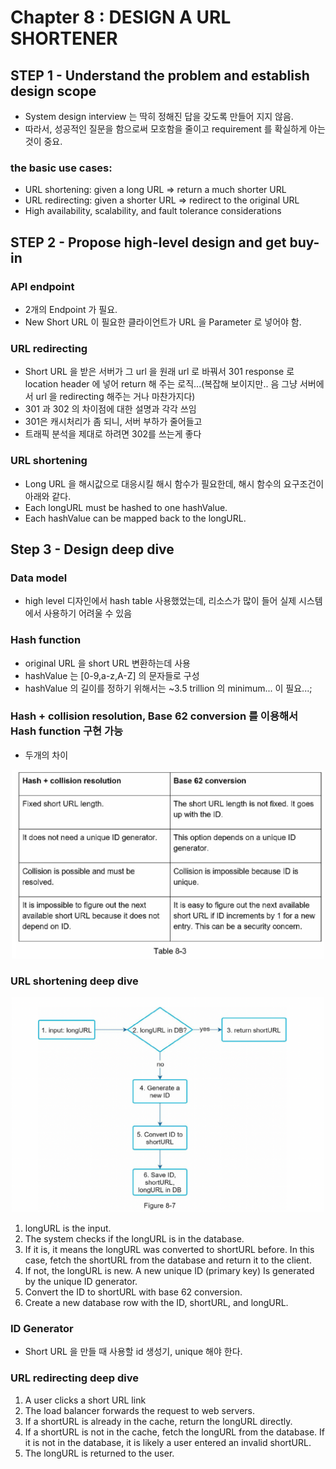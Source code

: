 # Chapter 8 : DESIGN A URL SHORTENER

## STEP 1 - Understand the problem and establish design scope

- System design interview 는 딱히 정해진 답을 갖도록 만들어 지지 않음.
- 따라서, 성공적인 질문을 함으로써 모호함을 줄이고 requirement 를 확실하게 아는 것이 중요.

### the basic use cases:

- URL shortening: given a long URL => return a much shorter URL
- URL redirecting: given a shorter URL => redirect to the original URL
- High availability, scalability, and fault tolerance considerations

## STEP 2 - Propose high-level design and get buy-in

### API endpoint

- 2개의 Endpoint 가 필요.
- New Short URL 이 필요한 클라이언트가 URL 을 Parameter 로 넣어야 함.

### URL redirecting

- Short URL 을 받은 서버가 그 url 을 원래 url 로 바꿔서 301 response 로 location header 에 넣어 return 해 주는 로직...(복잡해 보이지만.. 음 그냥 서버에서 url 을 redirecting 해주는 거나 마찬가지다)
- 301 과 302 의 차이점에 대한 설명과 각각 쓰임
- 301은 캐시처리가 좀 되니, 서버 부하가 줄어들고
- 트래픽 분석을 제대로 하려면 302를 쓰는게 좋다

### URL shortening

- Long URL 을 해시값으로 대응시킬 해시 함수가 필요한데, 해시 함수의 요구조건이 아래와 같다.
- Each longURL must be hashed to one hashValue.
- Each hashValue can be mapped back to the longURL.

## Step 3 - Design deep dive

### Data model

- high level 디자인에서 hash table 사용했었는데, 리소스가 많이 들어 실제 시스템에서 사용하기 어려울 수 있음

### Hash function

- original URL 을 short URL 변환하는데 사용
- hashValue 는 [0-9,a-z,A-Z] 의 문자들로 구성
- hashValue 의 길이를 정하기 위해서는 ~3.5 trillion 의 minimum... 이 필요...;

### Hash + collision resolution, Base 62 conversion 를 이용해서 Hash function 구현 가능

- 두개의 차이

<p align="center">
    <img src="./image-8-1.png" width="500px">
</p>


### URL shortening deep dive

<p align="center">
    <img src="./image-8-2.png" width="500px">
</p>

1. longURL is the input.
2. The system checks if the longURL is in the database.
3. If it is, it means the longURL was converted to shortURL before. In this case, fetch the
   shortURL from the database and return it to the client.
4. If not, the longURL is new. A new unique ID (primary key) Is generated by the unique
   ID generator.
5. Convert the ID to shortURL with base 62 conversion.
6. Create a new database row with the ID, shortURL, and longURL.

### ID Generator

- Short URL 을 만들 때 사용할 id 생성기, unique 해야 한다.

### URL redirecting deep dive

1. A user clicks a short URL link
2. The load balancer forwards the request to web servers.
3. If a shortURL is already in the cache, return the longURL directly.
4. If a shortURL is not in the cache, fetch the longURL from the database. If it is not in the
   database, it is likely a user entered an invalid shortURL.
5. The longURL is returned to the user.

